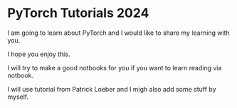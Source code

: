 # PyTorch Tutorials 2024


I am going to learn about PyTorch and I would like to share my learning with you.

I hope you enjoy this.

I will try to make a good notbooks for you if you want to learn reading via notbook.

I will use tutorial from Patrick Loeber and I migh also add some stuff by myself.

